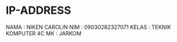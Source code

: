 # IP-ADDRESS

NAMA    : NIKEN CAROLIN
NIM     : 09030282327071
KELAS   : TEKNIK KOMPUTER 4C
MK      : JARKOM
  
